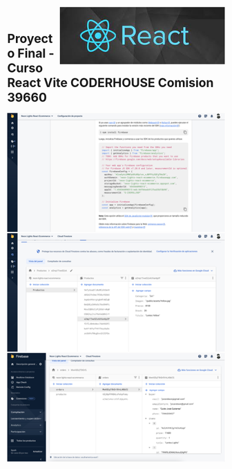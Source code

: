 <img src='./imgReadme/react1.jpg' align='right'>

<br>
<h1>Proyecto Final - Curso React Vite CODERHOUSE Comision 39660 </h1>

<img src='./imgReadme/Captura1.png' >
<img src='./imgReadme/Captura2.png' >
<img src='./imgReadme/Captura3.png' >
